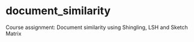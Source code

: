 document_similarity
===================

Course assignment: Document similarity using Shingling, LSH and Sketch Matrix
